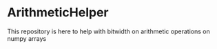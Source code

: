 # ArithmeticHelper
This repository is  here to help with bitwidth on arithmetic operations on numpy arrays
